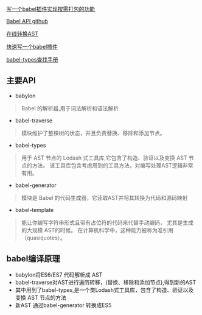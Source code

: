 

[写一个babel插件实现按需打包的功能](https://www.jianshu.com/p/b2e0b90b507d)

[Babel API github](https://github.com/jamiebuilds/babel-handbook/blob/master/translations/zh-Hans/plugin-handbook.md#toc-visitors)

[在线转换AST](https://astexplorer.net/)

[快速写一个babel插件](https://www.jianshu.com/p/44c0075fd043)

[babel-types查找手册](https://www.babeljs.cn/docs/core-packages/babel-types/#variabledeclaration)


##  主要API

* babylon 
>  Babel 的解析器,用于词法解析和语法解析

* babel-traverse
>  模块维护了整棵树的状态，并且负责替换、移除和添加节点。

* babel-types
>  用于 AST 节点的 Lodash 式工具库,它包含了构造、验证以及变换 AST 节点的方法。 该工具库包含考虑周到的工具方法，对编写处理AST逻辑非常有用。

* babel-generator
> 模块是 Babel 的代码生成器，它读取AST并将其转换为代码和源码映射

* babel-template
> 能让你编写字符串形式且带有占位符的代码来代替手动编码， 尤其是生成的大规模 AST的时候。 在计算机科学中，这种能力被称为准引用（quasiquotes）。


##   babel编译原理
* babylon将ES6/ES7 代码解析成 AST
* babel-traverse对AST进行遍历转移，(替换、移除和添加节点),得到新的AST
* 其中用到了babel-types,是一个类Lodash式工具库，包含了构造、验证以及变换 AST 节点的方法
* 新AST 通过babel-generator 转换成ES5